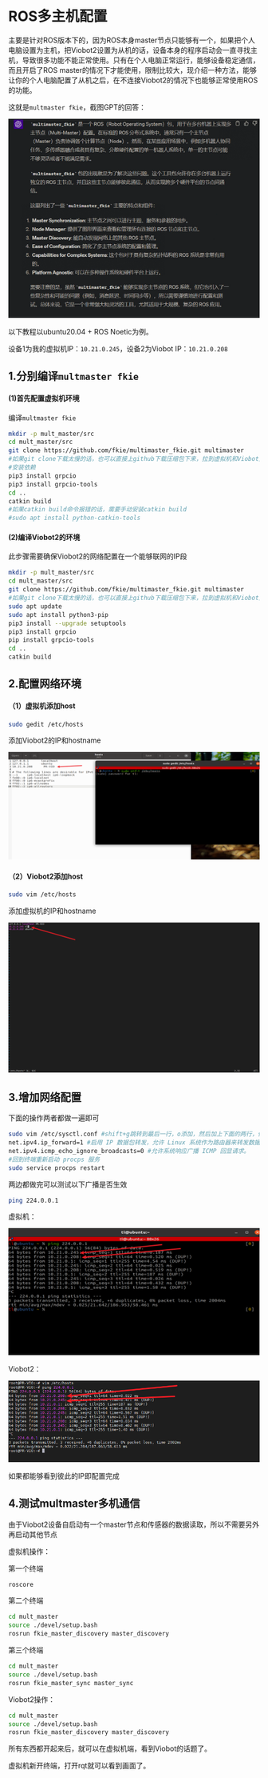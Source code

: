 # ROS多主机配置

主要是针对ROS版本下的，因为ROS本身master节点只能够有一个，如果把个人电脑设置为主机，把Viobot2设置为从机的话，设备本身的程序启动会一直寻找主机，导致很多功能不能正常使用。只有在个人电脑正常运行，能够设备稳定通信，而且开启了ROS master的情况下才能使用，限制比较大，现介绍一种方法，能够让你的个人电脑配置了从机之后，在不连接Viobot2的情况下也能够正常使用ROS的功能。

这就是`multmaster fkie`，截图GPT的回答：

![](image/image_F1ts-ZxAvF.png)

以下教程以ubuntu20.04 + ROS Noetic为例。

设备1为我的虚拟机IP：`10.21.0.245`，设备2为Viobot IP：`10.21.0.208`

## 1.分别编译`multmaster fkie`

#### (1)首先配置虚拟机环境

编译`multmaster fkie`

```bash
mkdir -p mult_master/src
cd mult_master/src
git clone https://github.com/fkie/multimaster_fkie.git multimaster
#如果git clone下载太慢的话，也可以直接上github下载压缩包下来，拉到虚拟机和Viobot里面解压
#安装依赖
pip3 install grpcio
pip3 install grpcio-tools 
cd ..
catkin build
#如果catkin build命令报错的话，需要手动安装catkin build
#sudo apt install python-catkin-tools

```

#### (2)编译Viobot2的环境

此步骤需要确保Viobot2的网络配置在一个能够联网的IP段

```bash
mkdir -p mult_master/src
cd mult_master/src
git clone https://github.com/fkie/multimaster_fkie.git multimaster
#如果git clone下载太慢的话，也可以直接上github下载压缩包下来，拉到虚拟机和Viobot里面解压
sudo apt update
sudo apt install python3-pip
pip3 install --upgrade setuptools
pip3 install grpcio
pip install grpcio-tools
cd ..
catkin build

```

## 2.配置网络环境

#### （1）虚拟机添加host

```bash
sudo gedit /etc/hosts

```

添加Viobot2的IP和hostname

![](image/image_k5u_UgF95b.png)

#### （2）Viobot2添加host

```bash
sudo vim /etc/hosts

```

添加虚拟机的IP和hostname

![](image/image_Nhee53pS6v.png)

## 3.增加网络配置

下面的操作两者都做一遍即可

```bash
sudo vim /etc/sysctl.conf #shift+g跳转到最后一行，o添加，然后加上下面的两行，保存退出
net.ipv4.ip_forward=1 #启用 IP 数据包转发，允许 Linux 系统作为路由器来转发数据包。
net.ipv4.icmp_echo_ignore_broadcasts=0 #允许系统响应广播 ICMP 回显请求。
#回到终端重新启动 procps 服务
sudo service procps restart
```

两边都做完可以测试以下广播是否生效

```bash
ping 224.0.0.1
```

虚拟机：

![](image/image_HzJ_4qJNfO.png)

Viobot2：

![](image/image_wCqMci-IRl.png)

如果都能够看到彼此的IP即配置完成

## 4.测试multmaster多机通信

由于Viobot2设备自启动有一个master节点和传感器的数据读取，所以不需要另外再启动其他节点

虚拟机操作：

第一个终端

```bash
roscore 
```

第二个终端

```bash
cd mult_master
source ./devel/setup.bash
rosrun fkie_master_discovery master_discovery

```

第三个终端

```bash
cd mult_master
source ./devel/setup.bash
rosrun fkie_master_sync master_sync

```

Viobot2操作：

```bash
cd mult_master
source ./devel/setup.bash
rosrun fkie_master_discovery master_discovery
```

所有东西都开起来后，就可以在虚拟机端，看到Viobot的话题了。

虚拟机新开终端，打开rqt就可以看到画面了。
